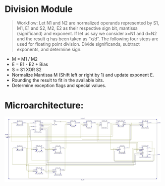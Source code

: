 # Division Module

> Workflow: 
  Let N1 and N2 are normalized operands represented by S1, M1, E1 and S2, M2, E2 as their respective sign bit, mantissa (significand) and exponent. If let us say we consider x=N1 and d=N2 and the result q has been taken as “x/d”. The following four steps are used for floating point division.
Divide significands, subtract exponents, and determine sign.
- M = M1 / M2
- E = E1 - E2 + Bias
- S = S1 XOR S2
- Normalize Mantissa M (Shift left or right by 1) and update exponent E.
- Rounding the result to fit in the available bits.
- Determine exception flags and special values.


# Microarchitecture:

![div_schematic](https://github.com/Mohamed-Sharaf/MES-RISCV/blob/main/assets/images/div_schematic.jpg)
